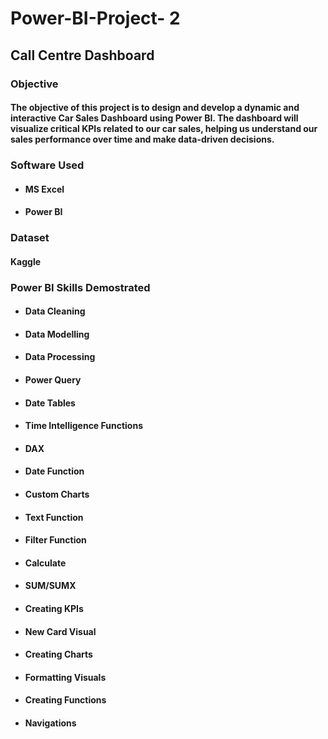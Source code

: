 # Power-BI-Project- 2


## Call Centre Dashboard

### Objective 

#### The objective of this project is to design and develop a dynamic and interactive Car Sales Dashboard using Power BI. The dashboard will visualize critical KPIs related to our car sales, helping us understand our sales performance over time and make data-driven decisions.


### Software Used 

- #### MS Excel
- #### Power BI
  
 
### Dataset 

#### Kaggle


### Power BI Skills Demostrated 

- #### Data Cleaning
- #### Data Modelling
- #### Data Processing
- #### Power Query
- #### Date Tables
- #### Time Intelligence Functions
- #### DAX
- #### Date Function
- #### Custom Charts
- #### Text Function
- #### Filter Function
- #### Calculate
- #### SUM/SUMX
- #### Creating KPIs
- #### New Card Visual
- #### Creating Charts
- #### Formatting Visuals
- #### Creating Functions
- #### Navigations

  













